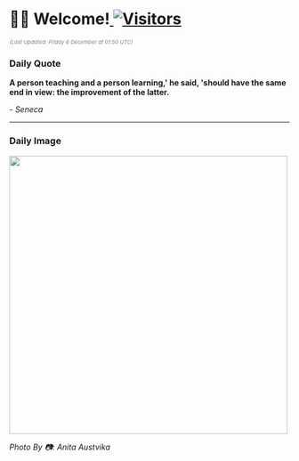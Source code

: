 <h1>👋🏽 Welcome!<a href="https://github.com/OmitNomis/"> <img src="https://visitor-badge.laobi.icu/badge?page_id=OmitNomis" alt="Visitors"></a></h1>

<i><p style="font-size: 0.6rem; color:gray">(Last Updated: Friday 6 December at 01:50 UTC)</p></i>

<h3> Daily Quote </h3>
<b><p>A person teaching and a person learning,&#39; he said, &#39;should have the same end in view: the improvement of the latter.</p></b>
<i><caption style="font-size: 0.8rem; color:gray;">- Seneca</caption></i>


<hr>

<h3>Daily Image</h3>
<a href="https://images.unsplash.com/photo-1733252284977-0d70fc34c341?crop=entropy&cs=srgb&fm=jpg&ixid=M3w2MjM3MzF8MHwxfHJhbmRvbXx8fHx8fHx8fDE3MzM0NDk4NDJ8&ixlib=rb-4.0.3&q=85" target="_blank"><img style="height:500px;" src=https://images.unsplash.com/photo-1733252284977-0d70fc34c341?crop=entropy&cs=srgb&fm=jpg&ixid=M3w2MjM3MzF8MHwxfHJhbmRvbXx8fHx8fHx8fDE3MzM0NDk4NDJ8&ixlib=rb-4.0.3&q=85"/></a>

<i><caption style="font-size: 0.8rem; color:gray;"> Photo By 📷: Anita Austvika</caption></i>
